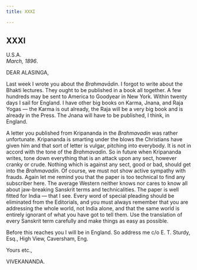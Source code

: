 ```yaml
---
title: XXXI

---
```





  

  


## XXXI

U.S.A.  
*March, 1896*.

DEAR ALASINGA,

Last week I wrote you about the *Brahmavādin*. I forgot to write about
the Bhakti lectures. They ought to be published in a book all together.
A few hundreds may be sent to America to Goodyear in New York. Within
twenty days I sail for England. I have other big books on Karma, Jnana,
and Raja Yogas — the Karma is out already, the Raja will be a very big
book and is already in the Press. The Jnana will have to be published, I
think, in England.

A letter you published from Kripananda in the *Brahmavadin* was rather
unfortunate. Kripananda is smarting under the blows the Christians have
given him and that sort of letter is vulgar, pitching into everybody. It
is not in accord with the tone of the *Brahmavadin*. So in future when
Kripananda writes, tone down everything that is an attack upon any sect,
however cranky or crude. Nothing which is against any sect, good or bad,
should get into the *Brahmavadin*. Of course, we must not show active
sympathy with frauds. Again let me remind you that the paper is too
technical to find any subscriber here. The average Western neither knows
nor cares to know all about jaw-breaking Sanskrit terms and
technicalities. The paper is well fitted for India — that I see. Every
word of special pleading should be eliminated from the Editorials, and
you must always remember that you are addressing the whole world, not
India alone, and that the same world is entirely ignorant of what you
have got to tell them. Use the translation of every Sanskrit term
carefully and make things as easy as possible.

Before this reaches you I will be in England. So address me c/o E. T.
Sturdy, Esq., High View, Caversham, Eng. 

Yours etc.,

VIVEKANANDA.


